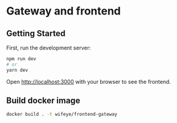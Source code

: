 # Gateway and frontend

## Getting Started

First, run the development server:

```bash
npm run dev
# or
yarn dev
```

Open [http://localhost:3000](http://localhost:3000) with your browser to see the frontend.

## Build docker image

```bash
docker build . -t wifeye/frontend-gateway
```